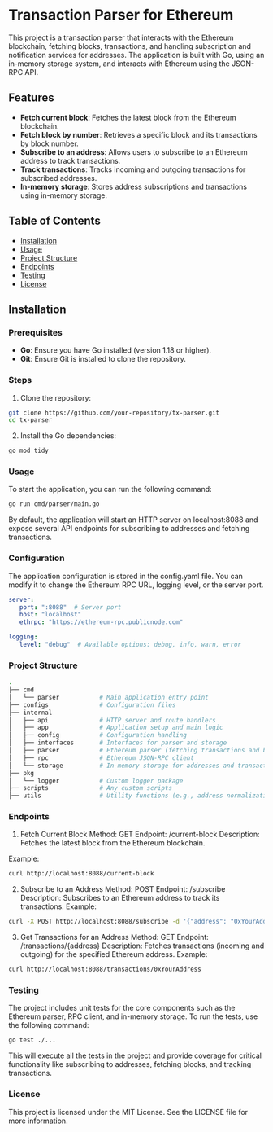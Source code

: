 # Transaction Parser for Ethereum

This project is a transaction parser that interacts with the Ethereum blockchain, fetching blocks, transactions, and handling subscription and notification services for addresses. The application is built with Go, using an in-memory storage system, and interacts with Ethereum using the JSON-RPC API.

## Features

- **Fetch current block**: Fetches the latest block from the Ethereum blockchain.
- **Fetch block by number**: Retrieves a specific block and its transactions by block number.
- **Subscribe to an address**: Allows users to subscribe to an Ethereum address to track transactions.
- **Track transactions**: Tracks incoming and outgoing transactions for subscribed addresses.
- **In-memory storage**: Stores address subscriptions and transactions using in-memory storage.

## Table of Contents

- [Installation](#installation)
- [Usage](#usage)
- [Project Structure](#project-structure)
- [Endpoints](#endpoints)
- [Testing](#testing)
- [License](#license)

## Installation

### Prerequisites

- **Go**: Ensure you have Go installed (version 1.18 or higher).
- **Git**: Ensure Git is installed to clone the repository.

### Steps

1. Clone the repository:

```bash
git clone https://github.com/your-repository/tx-parser.git
cd tx-parser
```

2. Install the Go dependencies:

```bash
go mod tidy
```

### Usage

To start the application, you can run the following command:

```bash
go run cmd/parser/main.go
```

By default, the application will start an HTTP server on localhost:8088 and expose several API endpoints for subscribing to addresses and fetching transactions.

### Configuration

The application configuration is stored in the config.yaml file. You can modify it to change the Ethereum RPC URL, logging level, or the server port.

```yaml
server:
   port: ":8088"  # Server port
   host: "localhost"
   ethrpc: "https://ethereum-rpc.publicnode.com"

logging:
   level: "debug"  # Available options: debug, info, warn, error
```

### Project Structure

```bash
.
├── cmd
│   └── parser           # Main application entry point
├── configs              # Configuration files
├── internal
│   ├── api              # HTTP server and route handlers
│   ├── app              # Application setup and main logic
│   ├── config           # Configuration handling
│   ├── interfaces       # Interfaces for parser and storage
│   ├── parser           # Ethereum parser (fetching transactions and blocks)
│   ├── rpc              # Ethereum JSON-RPC client
│   └── storage          # In-memory storage for addresses and transactions
├── pkg
│   └── logger           # Custom logger package
├── scripts              # Any custom scripts
├── utils                # Utility functions (e.g., address normalization)
```

### Endpoints

1. Fetch Current Block
Method: GET
Endpoint: /current-block
Description: Fetches the latest block from the Ethereum blockchain.

Example:
```bash
curl http://localhost:8088/current-block
```

2. Subscribe to an Address
Method: POST
Endpoint: /subscribe
Description: Subscribes to an Ethereum address to track its transactions.
Example:
```bash
curl -X POST http://localhost:8088/subscribe -d '{"address": "0xYourAddress"}' -H 'Content-Type: application/json'
```

3. Get Transactions for an Address
Method: GET
Endpoint: /transactions/{address}
Description: Fetches transactions (incoming and outgoing) for the specified Ethereum address.
Example:
```bash
curl http://localhost:8088/transactions/0xYourAddress
```

### Testing

The project includes unit tests for the core components such as the Ethereum parser, RPC client, and in-memory storage. To run the tests, use the following command:

```bash
go test ./...
```

This will execute all the tests in the project and provide coverage for critical functionality like subscribing to addresses, fetching blocks, and tracking transactions.

### License
This project is licensed under the MIT License. See the LICENSE file for more information.
